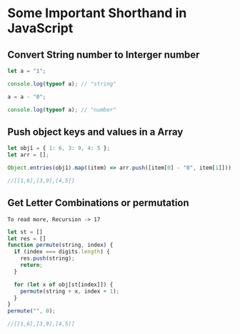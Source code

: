 # Some Important Shorthand in JavaScript

## Convert String number to Interger number

```javascript
let a = "1";

console.log(typeof a); // "string"

a = a - "0";

console.log(typeof a); // "number"
```

## Push object keys and values in a Array

```javascript
let obj1 = { 1: 6, 3: 9, 4: 5 };
let arr = [];

Object.entries(obj1).map((item) => arr.push([item[0] - "0", item[1]]));

//[[1,6],[3,9],[4,5]]
```

## Get Letter Combinations or permutation

```To read more, Recursion -> 17```

```javascript
let st = []
let res = []
function permute(string, index) {
  if (index === digits.length) {
    res.push(string);
    return;
  }

  for (let x of obj[st[index]]) {
    permute(string + x, index + 1);
  }
}
permute("", 0);

//[[1,6],[3,9],[4,5]]
```

